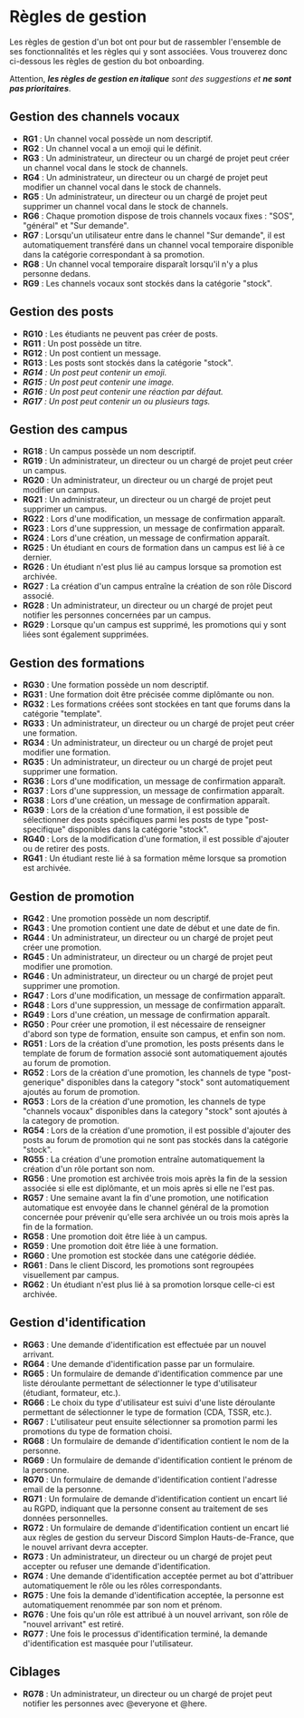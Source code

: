  # Règles de gestion  

Les règles de gestion d'un bot ont pour but de rassembler l'ensemble de ses fonctionnalités et les règles qui y sont associées. Vous trouverez donc ci-dessous les règles de gestion du bot onboarding.  

Attention, ***les règles de gestion en italique** sont des suggestions et **ne sont pas prioritaires***.  

## Gestion des channels vocaux  

- **RG1** : Un channel vocal possède un nom descriptif.  
- **RG2** : Un channel vocal a un emoji qui le définit.  
- **RG3** : Un administrateur, un directeur ou un chargé de projet peut créer un channel vocal dans le stock de channels.  
- **RG4** : Un administrateur, un directeur ou un chargé de projet peut modifier un channel vocal dans le stock de channels.  
- **RG5** : Un administrateur, un directeur ou un chargé de projet peut supprimer un channel vocal dans le stock de channels.  
- **RG6** : Chaque promotion dispose de trois channels vocaux fixes : "SOS", "général" et "Sur demande".  
- **RG7** : Lorsqu'un utilisateur entre dans le channel "Sur demande", il est automatiquement transféré dans un channel vocal temporaire disponible dans la catégorie correspondant à sa promotion.  
- **RG8** : Un channel vocal temporaire disparaît lorsqu'il n'y a plus personne dedans.  
- **RG9** : Les channels vocaux sont stockés dans la catégorie "stock".  

## Gestion des posts  

- **RG10** : Les étudiants ne peuvent pas créer de posts.  
- **RG11** : Un post possède un titre.  
- **RG12** : Un post contient un message.  
- **RG13** : Les posts sont stockés dans la catégorie "stock".  
- ***RG14** : Un post peut contenir un emoji.*  
- ***RG15** : Un post peut contenir une image.*  
- ***RG16** : Un post peut contenir une réaction par défaut.*  
- ***RG17** : Un post peut contenir un ou plusieurs tags.*  

## Gestion des campus  

- **RG18** : Un campus possède un nom descriptif.  
- **RG19** : Un administrateur, un directeur ou un chargé de projet peut créer un campus.  
- **RG20** : Un administrateur, un directeur ou un chargé de projet peut modifier un campus.  
- **RG21** : Un administrateur, un directeur ou un chargé de projet peut supprimer un campus.  
- **RG22** : Lors d'une modification, un message de confirmation apparaît.  
- **RG23** : Lors d'une suppression, un message de confirmation apparaît.  
- **RG24** : Lors d'une création, un message de confirmation apparaît.  
- **RG25** : Un étudiant en cours de formation dans un campus est lié à ce dernier.  
- **RG26** : Un étudiant n'est plus lié au campus lorsque sa promotion est archivée.  
- **RG27** : La création d'un campus entraîne la création de son rôle Discord associé.  
- **RG28** : Un administrateur, un directeur ou un chargé de projet peut notifier les personnes concernées par un campus.  
- **RG29** : Lorsque qu'un campus est supprimé, les promotions qui y sont liées sont également supprimées.  

## Gestion des formations  

- **RG30** : Une formation possède un nom descriptif.  
- **RG31** : Une formation doit être précisée comme diplômante ou non.  
- **RG32** : Les formations créées sont stockées en tant que forums dans la catégorie "template".  
- **RG33** : Un administrateur, un directeur ou un chargé de projet peut créer une formation.  
- **RG34** : Un administrateur, un directeur ou un chargé de projet peut modifier une formation.  
- **RG35** : Un administrateur, un directeur ou un chargé de projet peut supprimer une formation.  
- **RG36** : Lors d'une modification, un message de confirmation apparaît.  
- **RG37** : Lors d'une suppression, un message de confirmation apparaît.  
- **RG38** : Lors d'une création, un message de confirmation apparaît.    
- **RG39** : Lors de la création d'une formation, il est possible de sélectionner des posts spécifiques parmi les posts de type "post-specifique" disponibles dans la catégorie "stock".  
- **RG40** : Lors de la modification d'une formation, il est possible d'ajouter ou de retirer des posts.  
- **RG41** : Un étudiant reste lié à sa formation même lorsque sa promotion est archivée.  

## Gestion de promotion  

- **RG42** : Une promotion possède un nom descriptif.  
- **RG43** : Une promotion contient une date de début et une date de fin.  
- **RG44** : Un administrateur, un directeur ou un chargé de projet peut créer une promotion.  
- **RG45** : Un administrateur, un directeur ou un chargé de projet peut modifier une promotion.  
- **RG46** : Un administrateur, un directeur ou un chargé de projet peut supprimer une promotion.  
- **RG47** : Lors d'une modification, un message de confirmation apparaît.  
- **RG48** : Lors d'une suppression, un message de confirmation apparaît.  
- **RG49** : Lors d'une création, un message de confirmation apparaît.  
- **RG50** : Pour créer une promotion, il est nécessaire de renseigner d'abord son type de formation, ensuite son campus, et enfin son nom.  
- **RG51** : Lors de la création d'une promotion, les posts présents dans le template de forum de formation associé sont automatiquement ajoutés au forum de promotion.
- **RG52** : Lors de la création d'une promotion, les channels de type "post-generique" disponibles dans la category "stock" sont automatiquement ajoutés au forum de promotion.
- **RG53** : Lors de la création d'une promotion, les channels de type "channels vocaux" disponibles dans la category "stock" sont ajoutés à la category de promotion.  
- **RG54** : Lors de la création d'une promotion, il est possible d'ajouter des posts au forum de promotion qui ne sont pas stockés dans la catégorie "stock".  
- **RG55** : La création d'une promotion entraîne automatiquement la création d'un rôle portant son nom.  
- **RG56** : Une promotion est archivée trois mois après la fin de la session associée si elle est diplômante, et un mois après si elle ne l'est pas.  
- **RG57** : Une semaine avant la fin d'une promotion, une notification automatique est envoyée dans le channel général de la promotion concernée pour prévenir qu'elle sera archivée un ou trois mois après la fin de la formation.  
- **RG58** : Une promotion doit être liée à un campus.  
- **RG59** : Une promotion doit être liée à une formation.  
- **RG60** : Une promotion est stockée dans une catégorie dédiée.  
- **RG61** : Dans le client Discord, les promotions sont regroupées visuellement par campus.  
- **RG62** : Un étudiant n'est plus lié à sa promotion lorsque celle-ci est archivée.  

## Gestion d'identification  

- **RG63** : Une demande d'identification est effectuée par un nouvel arrivant.  
- **RG64** : Une demande d'identification passe par un formulaire.  
- **RG65** : Un formulaire de demande d'identification commence par une liste déroulante permettant de sélectionner le type d'utilisateur (étudiant, formateur, etc.).  
- **RG66** : Le choix du type d'utilisateur est suivi d'une liste déroulante permettant de sélectionner le type de formation (CDA, TSSR, etc.).  
- **RG67** : L'utilisateur peut ensuite sélectionner sa promotion parmi les promotions du type de formation choisi.  
- **RG68** : Un formulaire de demande d'identification contient le nom de la personne.  
- **RG69** : Un formulaire de demande d'identification contient le prénom de la personne.  
- **RG70** : Un formulaire de demande d'identification contient l'adresse email de la personne.  
- **RG71** : Un formulaire de demande d'identification contient un encart lié au RGPD, indiquant que la personne consent au traitement de ses données personnelles.  
- **RG72** : Un formulaire de demande d'identification contient un encart lié aux règles de gestion du serveur Discord Simplon Hauts-de-France, que le nouvel arrivant devra accepter.  
- **RG73** : Un administrateur, un directeur ou un chargé de projet peut accepter ou refuser une demande d'identification.  
- **RG74** : Une demande d'identification acceptée permet au bot d'attribuer automatiquement le rôle ou les rôles correspondants.  
- **RG75** : Une fois la demande d'identification acceptée, la personne est automatiquement renommée par son nom et prénom.  
- **RG76** : Une fois qu'un rôle est attribué à un nouvel arrivant, son rôle de "nouvel arrivant" est retiré.  
- **RG77** : Une fois le processus d'identification terminé, la demande d'identification est masquée pour l'utilisateur.  

## Ciblages  

- **RG78** : Un administrateur, un directeur ou un chargé de projet peut notifier les personnes avec @everyone et @here.  
